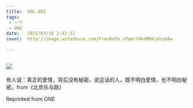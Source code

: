 ```yaml
---
title:	VOL.892
tags:
 - 一个
 - ONE
date:	2015/03/18 1:42:27
cover:	http://image.wufazhuce.com/FrmuRnFU_cPqmr74hdRM4jdrpGAw

---
```

![](http://image.wufazhuce.com/FrmuRnFU_cPqmr74hdRM4jdrpGAw)
---

有人说：真正的爱情，背后没有秘密。说这话的人，既不明白爱情，也不明白秘密。from《北京乐与路》
 
Reprinted from ONE
